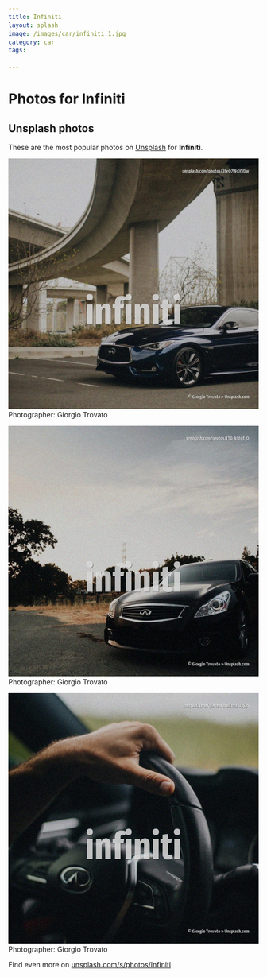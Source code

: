 ```yaml
---
title: Infiniti
layout: splash
image: /images/car/infiniti.1.jpg
category: car
tags:

---
```

# Photos for Infiniti
 
## Unsplash photos
These are the most popular photos on [Unsplash](https://unsplash.com) for **Infiniti**.
 
![Infiniti](/images/car/infiniti.1.jpg)
Photographer:  Giorgio Trovato
 
![Infiniti](/images/car/infiniti.2.jpg)
Photographer:  Giorgio Trovato
 
![Infiniti](/images/car/infiniti.3.jpg)
Photographer:  Giorgio Trovato
 
Find even more on [unsplash.com/s/photos/Infiniti](https://unsplash.com/s/photos/Infiniti)
 
